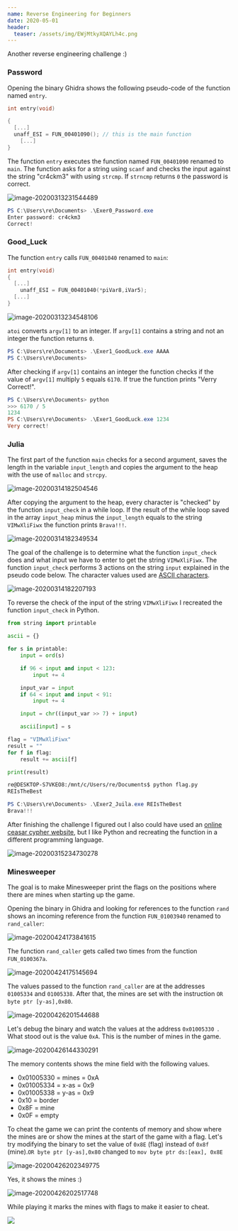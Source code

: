 ```yaml
---
name: Reverse Engineering for Beginners
date: 2020-05-01
header: 
  teaser: /assets/img/EWjMtkyXQAYLh4c.png
---
```


Another reverse engineering challenge :)

### Password

Opening the binary Ghidra shows the following pseudo-code of the function named `entry`.

```c
int entry(void)

{
  [...]
  unaff_ESI = FUN_00401090(); // this is the main function
    [...]
}
```

The function `entry` executes the function named `FUN_00401090` renamed to `main`. The function asks for a string using  `scanf` and checks the input against the string "cr4ckm3" with using `strcmp`. If `strncmp` returns `0` the password is correct.

![image-20200313231544489]({{site.url}}/assets/img/image-20200313231544489.png)

```powershell
PS C:\Users\re\Documents> .\Exer0_Password.exe
Enter password: cr4ckm3
Correct!
```

### Good_Luck

The function `entry` calls `FUN_00401040` renamed to `main`:

```c
int entry(void)
{
  [...]
    unaff_ESI = FUN_00401040(*piVar8,iVar5);
  [...]
}
```

![image-20200313234548106]({{site.url}}/assets/img/image-20200313234548106.png)

`atoi` converts `argv[1]` to an integer. If `argv[1]` contains a string and not an integer the function returns `0`.

```powershell
PS C:\Users\re\Documents> .\Exer1_GoodLuck.exe AAAA
PS C:\Users\re\Documents>
```

After checking if `argv[1]` contains an integer the function checks if the value of `argv[1]` multiply `5` equals `6170`. If true the function prints "Verry Correct!".

```powershell
PS C:\Users\re\Documents> python
>>> 6170 / 5
1234
PS C:\Users\re\Documents> .\Exer1_GoodLuck.exe 1234
Very correct!
```

### Julia

The first part of the function `main` checks for a second argument, saves the length in the variable `input_length` and copies the argument to the heap with the use of `malloc` and `strcpy`.

![image-20200314182504546]({{site.url}}/assets/img/image-20200314182504546.png)

After copying the argument to the heap, every character is "checked" by the function `input_check` in a while loop. If the result of the while loop saved in the array `input_heap` minus the `input_length` equals to the string `VIMwXliFiwx` the function prints `Brava!!!`.

![image-20200314182349534]({{site.url}}/assets/img/image-20200314182349534.png)

The goal of the challenge is to determine what the function `input_check` does and what input we have to enter to get the string `VIMwXliFiwx`. The function `input_check` performs 3 actions on the string `input` explained in the pseudo code below. The character values used are [ASCII characters](https://www.asciitable.com/).

![image-20200314182207193]({{site.url}}/assets/img/image-20200314182207193.png)

To reverse the check of the input of the string `VIMwXliFiwx` I recreated the function `input_check` in Python.

```python
from string import printable

ascii = {}

for s in printable:
    input = ord(s)

    if 96 < input and input < 123:
        input += 4

    input_var = input
    if 64 < input and input < 91:
        input += 4

    input = chr((input_var >> 7) + input)

    ascii[input] = s

flag = "VIMwXliFiwx"
result = ""
for f in flag:
    result += ascii[f]

print(result)
```

```bash
re@DESKTOP-S7VKEO8:/mnt/c/Users/re/Documents$ python flag.py
REIsTheBest
```

```powershell
PS C:\Users\re\Documents> .\Exer2_Juila.exe REIsTheBest
Brava!!!
```

After finishing the challenge I figured out I also could have used an [online ceasar cypher website](https://cryptii.com/pipes/caesar-cipher), but I like Python and recreating the function in a different programming language.

![image-20200315234730278]({{site.url}}/assets/img/image-20200315234730278.png)

### Minesweeper

The goal is to make Minesweeper print the flags on the positions where there are mines when starting up the game.

Opening the binary in Ghidra and looking for references to the function `rand` shows an incoming reference from the function `FUN_01003940` renamed to `rand_caller`:

![image-20200424173841615]({{site.url}}/assets/img/image-20200411214500608.png)

The function `rand_caller` gets called two times from the function `FUN_0100367a`. 

![image-20200424175145694]({{site.url}}/assets/img/image-20200424175145694.png)

The values passed to the function `rand_caller` are at the addresses `01005334` and `01005338`. After that, the mines are set with the instruction `OR byte ptr [y-as],0x80`.

![image-20200426201544688]({{site.url}}/assets/img/image-20200426201544688.png)

Let's debug the binary and watch the values at the address `0x01005330 `. What stood out is the value `0xA`. This is the number of mines in the game. 

![image-20200426144330291]({{site.url}}/assets/img/image-20200426144330291.png)

The memory contents shows the mine field with the following values.

* 0x01005330 = mines = 0xA
* 0x01005334 = x-as = 0x9
* 0x01005338 = y-as = 0x9
* 0x10 = border
* 0x8F = mine
* 0x0F = empty

To cheat the game we can print the contents of memory and show where the mines are or show the mines at the start of the game with a flag. Let's try modifying the binary to set the value of `0x8E` (flag) instead of `0x8f` (mine).`OR byte ptr [y-as],0x80` changed to `mov byte ptr ds:[eax], 0x8E`

![image-20200426202349775]({{site.url}}/assets/img/image-20200426202349775.png)

Yes, it shows the mines :)

![image-20200426202517748]({{site.url}}/assets/img/image-20200426202517748.png)

While playing it marks the mines with flags to make it easier to cheat.

![]({{site.url}}/assets/img/EWjMtkyXQAYLh4c.png)
